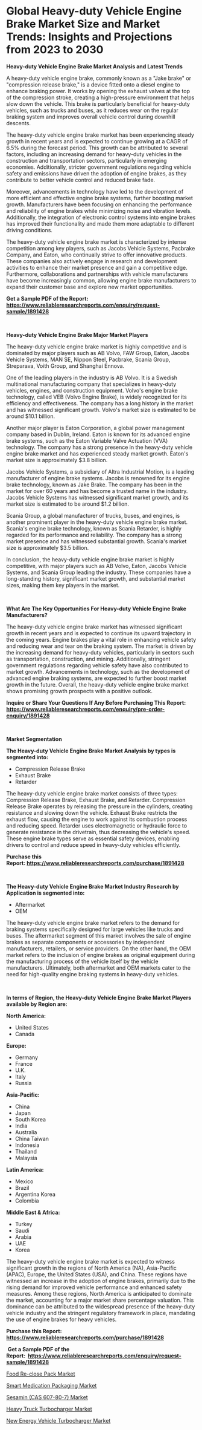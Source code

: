 <p><h1>Global Heavy-duty Vehicle Engine Brake Market Size and Market Trends: Insights and Projections from 2023 to 2030</h1></p><p><strong>Heavy-duty Vehicle Engine Brake Market Analysis and Latest Trends</strong></p>
<p><p>A heavy-duty vehicle engine brake, commonly known as a "Jake brake" or "compression release brake," is a device fitted onto a diesel engine to enhance braking power. It works by opening the exhaust valves at the top of the compression stroke, creating a high-pressure environment that helps slow down the vehicle. This brake is particularly beneficial for heavy-duty vehicles, such as trucks and buses, as it reduces wear on the regular braking system and improves overall vehicle control during downhill descents.</p><p>The heavy-duty vehicle engine brake market has been experiencing steady growth in recent years and is expected to continue growing at a CAGR of 6.5% during the forecast period. This growth can be attributed to several factors, including an increasing demand for heavy-duty vehicles in the construction and transportation sectors, particularly in emerging economies. Additionally, stricter government regulations regarding vehicle safety and emissions have driven the adoption of engine brakes, as they contribute to better vehicle control and reduced brake fade.</p><p>Moreover, advancements in technology have led to the development of more efficient and effective engine brake systems, further boosting market growth. Manufacturers have been focusing on enhancing the performance and reliability of engine brakes while minimizing noise and vibration levels. Additionally, the integration of electronic control systems into engine brakes has improved their functionality and made them more adaptable to different driving conditions.</p><p>The heavy-duty vehicle engine brake market is characterized by intense competition among key players, such as Jacobs Vehicle Systems, Pacbrake Company, and Eaton, who continually strive to offer innovative products. These companies also actively engage in research and development activities to enhance their market presence and gain a competitive edge. Furthermore, collaborations and partnerships with vehicle manufacturers have become increasingly common, allowing engine brake manufacturers to expand their customer base and explore new market opportunities.</p></p>
<p><strong>Get a Sample PDF of the Report:&nbsp; <a href="https://www.reliableresearchreports.com/enquiry/request-sample/1891428">https://www.reliableresearchreports.com/enquiry/request-sample/1891428</a></strong></p>
<p>&nbsp;</p>
<p><strong>Heavy-duty Vehicle Engine Brake Major Market Players</strong></p>
<p><p>The heavy-duty vehicle engine brake market is highly competitive and is dominated by major players such as AB Volvo, FAW Group, Eaton, Jacobs Vehicle Systems, MAN SE, Nippon Steel, Pacbrake, Scania Group, Streparava, Voith Group, and Shanghai Ennova. </p><p>One of the leading players in the industry is AB Volvo. It is a Swedish multinational manufacturing company that specializes in heavy-duty vehicles, engines, and construction equipment. Volvo's engine brake technology, called VEB (Volvo Engine Brake), is widely recognized for its efficiency and effectiveness. The company has a long history in the market and has witnessed significant growth. Volvo's market size is estimated to be around $10.1 billion.</p><p>Another major player is Eaton Corporation, a global power management company based in Dublin, Ireland. Eaton is known for its advanced engine brake systems, such as the Eaton Variable Valve Actuation (VVA) technology. The company has a strong presence in the heavy-duty vehicle engine brake market and has experienced steady market growth. Eaton's market size is approximately $3.8 billion.</p><p>Jacobs Vehicle Systems, a subsidiary of Altra Industrial Motion, is a leading manufacturer of engine brake systems. Jacobs is renowned for its engine brake technology, known as Jake Brake. The company has been in the market for over 60 years and has become a trusted name in the industry. Jacobs Vehicle Systems has witnessed significant market growth, and its market size is estimated to be around $1.2 billion.</p><p>Scania Group, a global manufacturer of trucks, buses, and engines, is another prominent player in the heavy-duty vehicle engine brake market. Scania's engine brake technology, known as Scania Retarder, is highly regarded for its performance and reliability. The company has a strong market presence and has witnessed substantial growth. Scania's market size is approximately $3.5 billion.</p><p>In conclusion, the heavy-duty vehicle engine brake market is highly competitive, with major players such as AB Volvo, Eaton, Jacobs Vehicle Systems, and Scania Group leading the industry. These companies have a long-standing history, significant market growth, and substantial market sizes, making them key players in the market.</p></p>
<p>&nbsp;</p>
<p><strong>What Are The Key Opportunities For Heavy-duty Vehicle Engine Brake Manufacturers?</strong></p>
<p><p>The heavy-duty vehicle engine brake market has witnessed significant growth in recent years and is expected to continue its upward trajectory in the coming years. Engine brakes play a vital role in enhancing vehicle safety and reducing wear and tear on the braking system. The market is driven by the increasing demand for heavy-duty vehicles, particularly in sectors such as transportation, construction, and mining. Additionally, stringent government regulations regarding vehicle safety have also contributed to market growth. Advancements in technology, such as the development of advanced engine braking systems, are expected to further boost market growth in the future. Overall, the heavy-duty vehicle engine brake market shows promising growth prospects with a positive outlook.</p></p>
<p><strong>Inquire or Share Your Questions If Any Before Purchasing This Report: <a href="https://www.reliableresearchreports.com/enquiry/pre-order-enquiry/1891428">https://www.reliableresearchreports.com/enquiry/pre-order-enquiry/1891428</a></strong></p>
<p>&nbsp;</p>
<p><strong>Market Segmentation</strong></p>
<p><strong>The Heavy-duty Vehicle Engine Brake Market Analysis by types is segmented into:</strong></p>
<p><ul><li>Compression Release Brake</li><li>Exhaust Brake</li><li>Retarder</li></ul></p>
<p><p>The heavy-duty vehicle engine brake market consists of three types: Compression Release Brake, Exhaust Brake, and Retarder. Compression Release Brake operates by releasing the pressure in the cylinders, creating resistance and slowing down the vehicle. Exhaust Brake restricts the exhaust flow, causing the engine to work against its combustion process and reducing speed. Retarder uses electromagnetic or hydraulic force to generate resistance in the drivetrain, thus decreasing the vehicle's speed. These engine brake types serve as essential safety devices, enabling drivers to control and reduce speed in heavy-duty vehicles efficiently.</p></p>
<p><strong>Purchase this Report:&nbsp;<a href="https://www.reliableresearchreports.com/purchase/1891428">https://www.reliableresearchreports.com/purchase/1891428</a></strong></p>
<p>&nbsp;</p>
<p><strong>The Heavy-duty Vehicle Engine Brake Market Industry Research by Application is segmented into:</strong></p>
<p><ul><li>Aftermarket</li><li>OEM</li></ul></p>
<p><p>The heavy-duty vehicle engine brake market refers to the demand for braking systems specifically designed for large vehicles like trucks and buses. The aftermarket segment of this market involves the sale of engine brakes as separate components or accessories by independent manufacturers, retailers, or service providers. On the other hand, the OEM market refers to the inclusion of engine brakes as original equipment during the manufacturing process of the vehicle itself by the vehicle manufacturers. Ultimately, both aftermarket and OEM markets cater to the need for high-quality engine braking systems in heavy-duty vehicles.</p></p>
<p>&nbsp;</p>
<p><strong>In terms of Region, the Heavy-duty Vehicle Engine Brake Market Players available by Region are:</strong></p>
<p>
    <p> <strong> North America: </strong>
        <ul>
            <li>United States</li>
            <li>Canada</li>
        </ul>
        </p> 
    <p> <strong> Europe: </strong>
        <ul>
            <li>Germany</li>
            <li>France</li>
            <li>U.K.</li>
            <li>Italy</li>
            <li>Russia</li>
        </ul>
        </p> 
    <p> <strong> Asia-Pacific: </strong>
        <ul>
            <li>China</li>
            <li>Japan</li>
            <li>South Korea</li>
            <li>India</li>
            <li>Australia</li>
            <li>China Taiwan</li>
            <li>Indonesia</li>
            <li>Thailand</li>
            <li>Malaysia</li>
        </ul>
        </p> 
    <p> <strong> Latin America: </strong>
        <ul>
            <li>Mexico</li>
            <li>Brazil</li>
            <li>Argentina Korea</li>
            <li>Colombia</li>
        </ul>
        </p> 
    <p> <strong> Middle East & Africa: </strong>
        <ul>
            <li>Turkey</li>
            <li>Saudi</li>
            <li>Arabia</li>
            <li>UAE</li>
            <li>Korea</li>
        </ul>
    </p>
    </p>
<p><p>The heavy-duty vehicle engine brake market is expected to witness significant growth in the regions of North America (NA), Asia-Pacific (APAC), Europe, the United States (USA), and China. These regions have witnessed an increase in the adoption of engine brakes, primarily due to the rising demand for improved vehicle performance and enhanced safety measures. Among these regions, North America is anticipated to dominate the market, accounting for a major market share percentage valuation. This dominance can be attributed to the widespread presence of the heavy-duty vehicle industry and the stringent regulatory framework in place, mandating the use of engine brakes for heavy vehicles.</p></p>
<p><strong>Purchase this Report: <a href="https://www.reliableresearchreports.com/purchase/1891428">https://www.reliableresearchreports.com/purchase/1891428</a></strong></p>
<p>&nbsp;<strong>Get a Sample PDF of the Report:&nbsp;&nbsp;<a href="https://www.reliableresearchreports.com/enquiry/request-sample/1891428">https://www.reliableresearchreports.com/enquiry/request-sample/1891428</a></strong></p>
<p><strong></strong></p>
<p><p><a href="https://github.com/PeterParrish5/Market-Research-Report-List-1/blob/main/food-re-close-pack-market.md">Food Re-close Pack Market</a></p><p><a href="https://github.com/WillieWoodard/Market-Research-Report-List-1/blob/main/smart-medication-packaging-market.md">Smart Medication Packaging Market</a></p><p><a href="https://www.linkedin.com/pulse/sesamin-cas-607-80-7-market-share-amp-new-trends-analysis-upfwf/">Sesamin (CAS 607-80-7) Market</a></p><p><a href="https://medium.com/@winonaboehm2023/heavy-truck-turbocharger-market-size-and-market-trends-complete-industry-overview-2023-to-2030-ff85f675c91b">Heavy Truck Turbocharger Market</a></p><p><a href="https://medium.com/@anibalstamm1912/new-energy-vehicle-turbocharger-market-report-reveals-the-latest-trends-and-growth-opportunities-of-3694197d8649">New Energy Vehicle Turbocharger Market</a></p></p>
